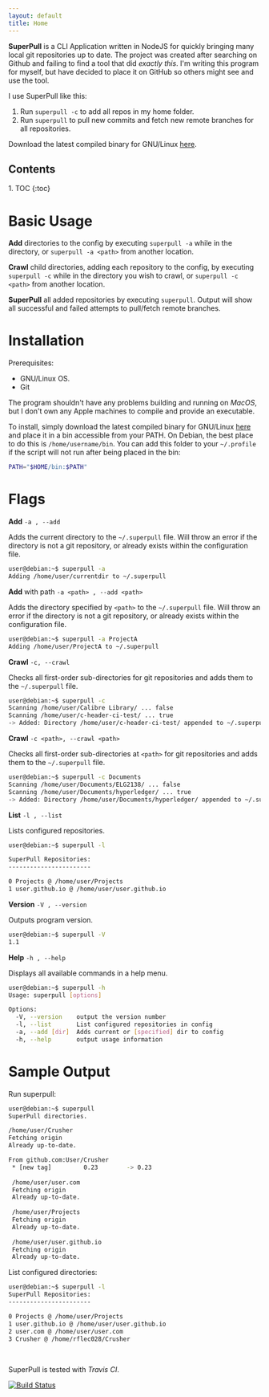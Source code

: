 ```yaml
---
layout: default
title: Home
---
```


**SuperPull** is a CLI Application written in NodeJS for quickly bringing many local git repositories up to date. The project was created after searching on Github and failing to find a tool that did *exactly this*. I'm writing this program for myself, but have decided to place it on GitHub so others might see and use the tool.

I use SuperPull like this:

1. Run `superpull -c` to add all repos in my home folder.  
2. Run `superpull` to pull new commits and fetch new remote branches for all repositories.

Download the latest compiled binary for GNU/Linux [here](https://github.com/RyanFleck/SuperPull/releases/latest). 


<h2>Contents</h2>
1. TOC
{:toc}

# Basic Usage

**Add** directories to the config by executing `superpull -a` while in the directory, or `superpull -a <path>` from another location.

**Crawl** child directories, adding each repository to the config, by executing `superpull -c` while in the directory you wish to crawl, or `superpull -c <path>` from another location.

**SuperPull** all added repositories by executing `superpull`. Output will show all successful and failed attempts to pull/fetch remote branches.

# Installation

Prerequisites:

- GNU/Linux OS.
- Git

The program shouldn't have any problems building and running on *MacOS*, but I don't own any Apple machines to compile and provide an executable.

To install, simply download the latest compiled binary for GNU/Linux [here](https://github.com/RyanFleck/SuperPull/releases/latest) and place it in a bin accessible from your PATH. On Debian, the best place to do this is `/home/username/bin`. You can add this folder to your `~/.profile` if the script will not run after being placed in the bin:

```sh
PATH="$HOME/bin:$PATH"
```

# Flags

**Add** `-a , --add `

Adds the current directory to the `~/.superpull` file. Will throw an error if the directory is not a git repository, or already exists within the configuration file.

```sh
user@debian:~$ superpull -a
Adding /home/user/currentdir to ~/.superpull
```

**Add** with path `-a <path> , --add <path> `

Adds the directory specified by `<path>` to the `~/.superpull` file. Will throw an error if the directory is not a git repository, or already exists within the configuration file.

```sh
user@debian:~$ superpull -a ProjectA
Adding /home/user/ProjectA to ~/.superpull
```
**Crawl** `-c, --crawl `

Checks all first-order sub-directories for git repositories and adds them to the `~/.superpull` file.

```sh
user@debian:~$ superpull -c
Scanning /home/user/Calibre Library/ ... false
Scanning /home/user/c-header-ci-test/ ... true
-> Added: Directory /home/user/c-header-ci-test/ appended to ~/.superpull
```

**Crawl** `-c <path>, --crawl <path> `

Checks all first-order sub-directories at `<path>` for git repositories and adds them to the `~/.superpull` file.

```sh
user@debian:~$ superpull -c Documents
Scanning /home/user/Documents/ELG2138/ ... false
Scanning /home/user/Documents/hyperledger/ ... true
-> Added: Directory /home/user/Documents/hyperledger/ appended to ~/.superpull
```

**List** `-l , --list `

Lists configured repositories.

```sh
user@debian:~$ superpull -l 

SuperPull Repositories:
-----------------------

0 Projects @ /home/user/Projects
1 user.github.io @ /home/user/user.github.io
```

**Version** `-V , --version ` 

Outputs program version.

```sh
user@debian:~$ superpull -V
1.1
```

**Help** `-h , --help `

Displays all available commands in a help menu.

```sh
user@debian:~$ superpull -h
Usage: superpull [options]

Options:
  -V, --version    output the version number
  -l, --list       List configured repositories in config
  -a, --add [dir]  Adds current or [specified] dir to config
  -h, --help       output usage information
```

# Sample Output

Run superpull:

```sh
user@debian:~$ superpull
SuperPull directories.

/home/user/Crusher
Fetching origin
Already up-to-date.

From github.com:User/Crusher
 * [new tag]         0.23        -> 0.23
 
 /home/user/user.com
 Fetching origin
 Already up-to-date.
 
 /home/user/Projects
 Fetching origin
 Already up-to-date.
 
 /home/user/user.github.io
 Fetching origin
 Already up-to-date.
```

List configured directories:

```sh
user@debian:~$ superpull -l
SuperPull Repositories:
-----------------------

0 Projects @ /home/user/Projects
1 user.github.io @ /home/user/user.github.io
2 user.com @ /home/user/user.com
3 Crusher @ /home/rflec028/Crusher
```

<br />

SuperPull is tested with *Travis CI*.

[![Build Status](https://travis-ci.com/RyanFleck/SuperPull.svg?branch=master)](https://travis-ci.com/RyanFleck/SuperPull)
